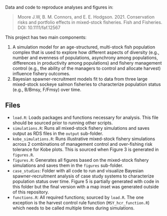 Data and code to reproduce analyses and figures in:
>Moore J.W, B. M. Connors, and E. E. Hodgson. 2021. Conservation risks and portfolio effects in mixed-stock fisheries. Fish and Fisheries. DOI: 10.1111/faf.12567

This project has two main components:
1. A simulation model for an age-structured, multi-stock fish population complex that is used to explore how different aspects of diversity (e.g., number and evenness of populations, asynchrony among populations, differences in productivity among populations) and fishery management control (e.g., the ability of the managers to control and allocate harvest) influence fishery outcomes.
2. Bayesian spawner-recruitment models fit to data from three large mixed-stock sockeye salmon fisheries to characterize population status (e.g., B/Bmsy, F/Fmsy) over time.

## Files
- `load.R`: Loads packages and functions necessary for analysis. This file should be sourced prior to running other scripts.
- `simulations.R`: Runs all mixed-stock fishery simulations and saves output as RDS files in the `output` sub-folder.
- `kobe_simulations.R`: Runs illustrative mixed-stock fishery simulations across 2 combinations of management control and over-fishing risk tolerance for Kobe plots. This is sourced when Figure 3 is generated in `figures.R`. 
- `figures.R`: Generates all figures based on the mixed-stock fishery simulations and saves them in the `figures` sub-folder. 
- `case_studies`: Folder with all code to run and visualize Bayesian spawner-recruitment analysis of case study systems to characterize population status over time. Figure 5 is partially generated with code in this folder but the final version with a map inset was generated outside of this repository.
- `functions.R`: All required functions; sourced by `load.R`. The one exception is the harvest control rule function  (`MSY_hcr_function.R`) which needs to be called multiple times during simulations.






